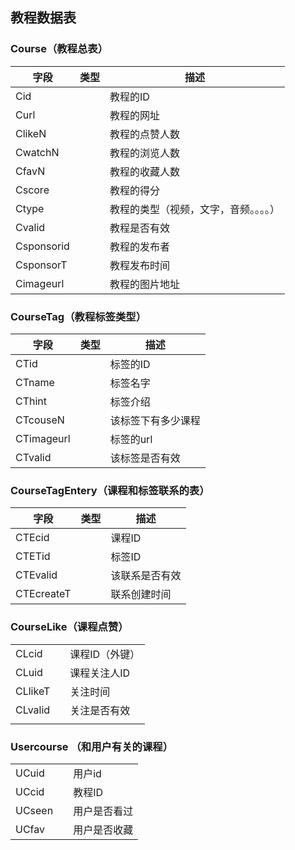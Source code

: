 ## 教程数据表

### Course（教程总表）

| 字段         | 类型   | 描述                  |
| ---------- | ---- | ------------------- |
| Cid        |      | 教程的ID               |
| Curl       |      | 教程的网址               |
| ClikeN     |      | 教程的点赞人数             |
| CwatchN    |      | 教程的浏览人数             |
| CfavN      |      | 教程的收藏人数             |
| Cscore     |      | 教程的得分               |
| Ctype      |      | 教程的类型（视频，文字，音频。。。。） |
| Cvalid     |      | 教程是否有效              |
| Csponsorid |      | 教程的发布者              |
| CsponsorT  |      | 教程发布时间              |
| Cimageurl  |      | 教程的图片地址             |

### CourseTag（教程标签类型）

| 字段         | 类型   | 描述        |
| ---------- | ---- | --------- |
| CTid       |      | 标签的ID     |
| CTname     |      | 标签名字      |
| CThint     |      | 标签介绍      |
| CTcouseN   |      | 该标签下有多少课程 |
| CTimageurl |      | 标签的url    |
| CTvalid    |      | 该标签是否有效   |

### CourseTagEntery（课程和标签联系的表）

| 字段         | 类型   | 描述      |
| ---------- | ---- | ------- |
| CTEcid     |      | 课程ID    |
| CTETid     |      | 标签ID    |
| CTEvalid   |      | 该联系是否有效 |
| CTEcreateT |      | 联系创建时间  |

### CourseLike（课程点赞）

|         |      |          |
| ------- | ---- | -------- |
| CLcid   |      | 课程ID（外键） |
| CLuid   |      | 课程关注人ID  |
| CLlikeT |      | 关注时间     |
| CLvalid |      | 关注是否有效   |
|         |      |          |

### Usercourse （和用户有关的课程）

|        |      |        |
| ------ | ---- | ------ |
| UCuid  |      | 用户id   |
| UCcid  |      | 教程ID   |
| UCseen |      | 用户是否看过 |
| UCfav  |      | 用户是否收藏 |



